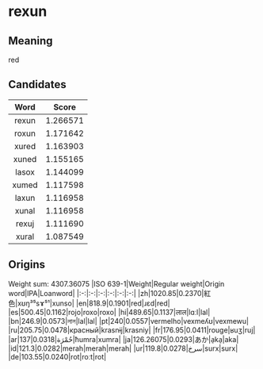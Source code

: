 # rexun

## Meaning

red

## Candidates

|Word|Score|
|:-:|:-:|
|rexun|1.266571|
|roxun|1.171642|
|xured|1.163903|
|xuned|1.155165|
|lasox|1.144099|
|xumed|1.117598|
|laxun|1.116958|
|xunal|1.116958|
|rexuj|1.111690|
|xural|1.087549|

## Origins

Weight sum: 4307.36075
|ISO 639-1|Weight|Regular weight|Origin word|IPA|Loanword|
|:-:|:-:|:-:|:-:|:-:|:-:|
|zh|1020.85|0.2370|紅色|xʊŋ³⁵sɤ⁵¹|xunso|
|en|818.9|0.1901|red|ɹɛd|red|
|es|500.45|0.1162|rojo|roxo|roxo|
|hi|489.65|0.1137|लाल|lɑːl|lal|
|bn|246.9|0.0573|লাল|lal|lal|
|pt|240|0.0557|vermelho|vexmeʎʊ|vexmewu|
|ru|205.75|0.0478|красный|krasnɨj|krasniy|
|fr|176.95|0.0411|rouge|ʁuʒ|ruj|
|ar|137|0.0318|حُمْرَة|ħumra|xumra|
|ja|126.26075|0.0293|あか|a̠ka̠|aka|
|id|121.3|0.0282|merah|merah|merah|
|ur|119.8|0.0278|سرخ|surx|surx|
|de|103.55|0.0240|rot|roːt|rot|
